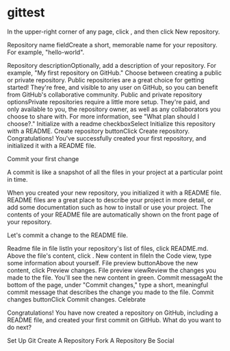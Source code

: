 gittest
=======
In the upper-right corner of any page, click , and then click New repository.

Repository name fieldCreate a short, memorable name for your repository. For example, "hello-world".

Repository descriptionOptionally, add a description of your repository. For example, "My first repository on GitHub."
Choose between creating a public or private repository.
Public repositories are a great choice for getting started! They're free, and visible to any user on GitHub, so you can benefit from GitHub's collaborative community.
Public and private repository optionsPrivate repositories require a little more setup. They're paid, and only available to you, the repository owner, as well as any collaborators you choose to share with. For more information, see "What plan should I choose?."
Initialize with a readme checkboxSelect Initialize this repository with a README.
Create repository buttonClick Create repository.
Congratulations! You've successfully created your first repository, and initialized it with a README file.

Commit your first change

A commit is like a snapshot of all the files in your project at a particular point in time.

When you created your new repository, you initialized it with a README file. README files are a great place to describe your project in more detail, or add some documentation such as how to install or use your project. The contents of your README file are automatically shown on the front page of your repository.

Let's commit a change to the README file.

Readme file in file listIn your repository's list of files, click README.md.
Above the file's content, click .
New content in fileIn the Code view, type some information about yourself.
File preview buttonAbove the new content, click Preview changes.
File preview viewReview the changes you made to the file. You'll see the new content in green.
Commit messageAt the bottom of the page, under "Commit changes," type a short, meaningful commit message that describes the change you made to the file.
Commit changes buttonClick Commit changes.
Celebrate

Congratulations! You have now created a repository on GitHub, including a README file, and created your first commit on GitHub. What do you want to do next?

Set Up Git
Create A Repository
Fork A Repository
Be Social
